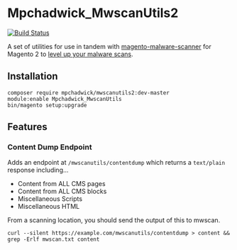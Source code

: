 # Mpchadwick_MwscanUtils2

[![Build Status](https://travis-ci.org/mpchadwick/Mpchadwick_MwscanUtils2.svg?branch=master)](https://travis-ci.org/mpchadwick/Mpchadwick_MwscanUtils2)

A set of utilities for use in tandem with [magento-malware-scanner](https://github.com/gwillem/magento-malware-scanner) for Magento 2 to [level up your malware scans](https://maxchadwick.xyz/blog/magento-external-malware-scan).

## Installation

```
composer require mpchadwick/mwscanutils2:dev-master
module:enable Mpchadwick_MwscanUtils
bin/magento setup:upgrade
```

## Features

### Content Dump Endpoint

Adds an endpoint at `/mwscanutils/contentdump` which returns a `text/plain` response including...

- Content from ALL CMS pages
- Content from ALL CMS blocks
- Miscellaneous Scripts
- Miscellaneous HTML

From a scanning location, you should send the output of this to mwscan.

```
curl --silent https://example.com/mwscanutils/contentdump > content && grep -Erlf mwscan.txt content
```
